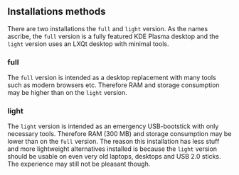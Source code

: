 ## Installations methods

There are two installations the `full` and `light` version.
As the names ascribe, the `full` version is a fully featured KDE Plasma desktop and the `light` version uses an LXQt desktop with minimal tools.

### full
The `full` version is intended as a desktop replacement with many tools such as modern browsers etc. Therefore RAM and storage consumption may be higher than on the `light` version.

### light
The `light` version is intended as an emergency USB-bootstick with only necessary tools. Therefore RAM (300 MB) and storage consumption may be lower than on the `full` version. The reason this installation has less stuff and more lightweight alternatives installed is because the `light` version should be usable on even very old laptops, desktops and USB 2.0 sticks. The experience may still not be pleasant though. 

